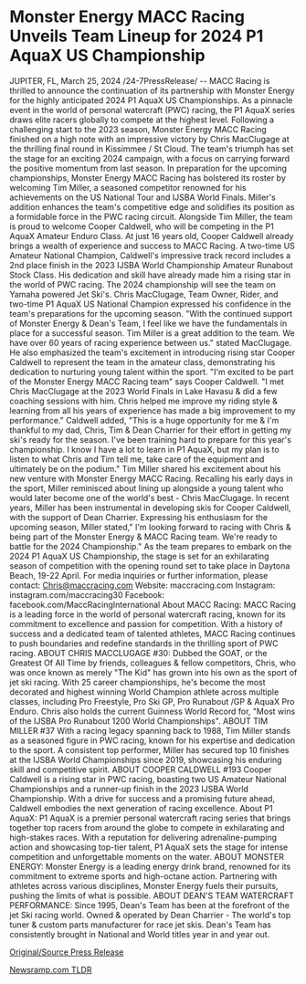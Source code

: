 # Monster Energy MACC Racing Unveils Team Lineup for 2024 P1 AquaX US Championship

JUPITER, FL, March 25, 2024 /24-7PressRelease/ -- MACC Racing is thrilled to announce the continuation of its partnership with Monster Energy for the highly anticipated 2024 P1 AquaX US Championships. As a pinnacle event in the world of personal watercraft (PWC) racing, the P1 AquaX series draws elite racers globally to compete at the highest level.  Following a challenging start to the 2023 season, Monster Energy MACC Racing finished on a high note with an impressive victory by Chris MacClugage at the thrilling final round in Kissimmee / St Cloud. The team's triumph has set the stage for an exciting 2024 campaign, with a focus on carrying forward the positive momentum from last season.  In preparation for the upcoming championships, Monster Energy MACC Racing has bolstered its roster by welcoming Tim Miller, a seasoned competitor renowned for his achievements on the US National Tour and IJSBA World Finals. Miller's addition enhances the team's competitive edge and solidifies its position as a formidable force in the PWC racing circuit.  Alongside Tim Miller, the team is proud to welcome Cooper Caldwell, who will be competing in the P1 AquaX Amateur Enduro Class. At just 16 years old, Cooper Caldwell already brings a wealth of experience and success to MACC Racing. A two-time US Amateur National Champion, Caldwell's impressive track record includes a 2nd place finish in the 2023 IJSBA World Championship Amateur Runabout Stock Class. His dedication and skill have already made him a rising star in the world of PWC racing.   The 2024 championship will see the team on Yamaha powered Jet Ski's. Chris MacClugage, Team Owner, Rider, and two-time P1 AquaX US National Champion expressed his confidence in the team's preparations for the upcoming season. "With the continued support of Monster Energy & Dean's Team, I feel like we have the fundamentals in place for a successful season. Tim Miller is a great addition to the team. We have over 60 years of racing experience between us." stated MacClugage. He also emphasized the team's excitement in introducing rising star Cooper Caldwell to represent the team in the amateur class, demonstrating his dedication to nurturing young talent within the sport.  "I'm excited to be part of the Monster Energy MACC Racing team" says Cooper Caldwell. "I met Chris MacClugage at the 2023 World Finals in Lake Havasu & did a few coaching sessions with him. Chris helped me improve my riding style & learning from all his years of experience has made a big improvement to my performance."   Caldwell added, "This is a huge opportunity for me & I'm thankful to my dad, Chris, Tim & Dean Charrier for their effort in getting my ski's ready for the season. I've been training hard to prepare for this year's championship. I know I have a lot to learn in P1 AquaX, but my plan is to listen to what Chris and Tim tell me, take care of the equipment and ultimately be on the podium."  Tim Miller shared his excitement about his new venture with Monster Energy MACC Racing. Recalling his early days in the sport, Miller reminisced about lining up alongside a young talent who would later become one of the world's best - Chris MacClugage.   In recent years, Miller has been instrumental in developing skis for Cooper Caldwell, with the support of Dean Charrier. Expressing his enthusiasm for the upcoming season, Miller stated," I'm looking forward to racing with Chris & being part of the Monster Energy & MACC Racing team. We're ready to battle for the 2024 Championship."   As the team prepares to embark on the 2024 P1 AquaX US Championship, the stage is set for an exhilarating season of competition with the opening round set to take place in Daytona Beach, 19-22 April.   For media inquiries or further information, please contact: Chris@maccracing.com  Website: maccracing.com Instagram: instagram.com/maccracing30 Facebook: facebook.com/MaccRacingInternational  About MACC Racing: MACC Racing is a leading force in the world of personal watercraft racing, known for its commitment to excellence and passion for competition. With a history of success and a dedicated team of talented athletes, MACC Racing continues to push boundaries and redefine standards in the thrilling sport of PWC racing.  ABOUT CHRIS MACCLUGAGE #30:  Dubbed the GOAT, or the Greatest Of All Time by friends, colleagues & fellow competitors, Chris, who was once known as merely "The Kid" has grown into his own as the sport of jet ski racing. With 25 career championships, he's become the most decorated and highest winning World Champion athlete across multiple classes, including Pro Freestyle, Pro Ski GP, Pro Runabout /GP & AquaX Pro Enduro. Chris also holds the current Guinness World Record for, "Most wins of the IJSBA Pro Runabout 1200 World Championships".  ABOUT TIM MILLER #37 With a racing legacy spanning back to 1988, Tim Miller stands as a seasoned figure in PWC racing, known for his expertise and dedication to the sport. A consistent top performer, Miller has secured top 10 finishes at the IJSBA World Championships since 2019, showcasing his enduring skill and competitive spirit.  ABOUT COOPER CALDWELL #193 Cooper Caldwell is a rising star in PWC racing, boasting two US Amateur National Championships and a runner-up finish in the 2023 IJSBA World Championship. With a drive for success and a promising future ahead, Caldwell embodies the next generation of racing excellence.  About P1 AquaX: P1 AquaX is a premier personal watercraft racing series that brings together top racers from around the globe to compete in exhilarating and high-stakes races. With a reputation for delivering adrenaline-pumping action and showcasing top-tier talent, P1 AquaX sets the stage for intense competition and unforgettable moments on the water.  ABOUT MONSTER ENERGY:  Monster Energy is a leading energy drink brand, renowned for its commitment to extreme sports and high-octane action. Partnering with athletes across various disciplines, Monster Energy fuels their pursuits, pushing the limits of what is possible.   ABOUT DEAN'S TEAM WATERCRAFT PERFORMANCE:  Since 1995, Dean's Team has been at the forefront of the jet Ski racing world. Owned & operated by Dean Charrier - The world's top tuner & custom parts manufacturer for race jet skis. Dean's Team has consistently brought in National and World titles year in and year out. 

[Original/Source Press Release](https://www.24-7pressrelease.com/press-release/509516/monster-energy-macc-racing-unveils-team-lineup-for-2024-p1-aquax-us-championship) 

[Newsramp.com TLDR](https://newsramp.com/None) 